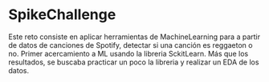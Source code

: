 # SpikeChallenge
Este reto consiste en aplicar herramientas de MachineLearning para a partir de datos de canciones de Spotify, 
detectar si una canción es reggaeton o no.
Primer acercamiento a ML usando la libreria SckitLearn. Más que los resultados, se buscaba practicar un poco 
la libreria y realizar un EDA de los datos.

